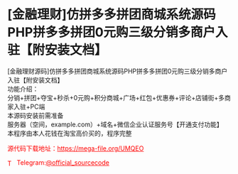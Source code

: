 # [金融理财]仿拼多多拼团商城系统源码PHP拼多多拼团0元购三级分销多商户入驻【附安装文档】

[金融理财源码]仿拼多多拼团商城系统源码PHP拼多多拼团0元购三级分销多商户入驻【附安装文档】<br>功能介绍：<br>分销+拼团+夺宝+秒杀+0元购+积分商城+广场+红包+优惠券+评论+店铺街+多商家入驻+PC端<br>本源码安装前需准备<br>服务器（空间，example.com）+域名+微信企业认证服务号【开通支付功能】<br>本程序由本人花钱在淘宝高价买的，程序完整<br>


<p style="color: red;">源代码下载地址：<a href="https://mega-file.org/UMQEO" style="color: red;">https://mega-file.org/UMQEO</a></p><p style="color: red;"><img src="https://cdn-icons-png.flaticon.com/512/2111/2111646.png" alt="Telegram Icon" style="width: 16px; vertical-align: middle; margin-right: 5px;">Telegram:<a href="https://t.me/official_sourcecode" style="color: red;">@official_sourcecode</a></p>